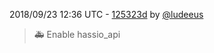 2018/09/23 12:36 UTC - [125323d](https://github.com/hassio-addons/addon-phlex/commit/125323dbe395147915adab58a74fc8d767015b1d) by [@ludeeus](https://github.com/ludeeus)
> 🚑 Enable hassio_api 

